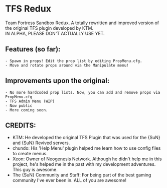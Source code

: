 # TFS Redux
Team Fortress Sandbox Redux. A totally rewritten and improved version of the original TFS plugin developed by KTM.\
IN ALPHA, PLEASE DON'T ACTUALLY USE YET.

## Features (so far):
```
- Spawn in props! Edit the prop list by editing PropMenu.cfg.
- Move and rotate props around via the Manipulate menu!
```



## Improvements upon the original:
```
- No more hardcoded prop lists. Now, you can add and remove props via PropMenu.cfg
- TFS Admin Menu (WIP)
- Now public
- More coming soon.
```

## CREDITS:
- KTM: He developed the original TFS Plugin that was used for the {SuN} and {SuN} Revived servers.
- chundo: His 'Help Menu' plugin helped me learn how to use config files to create menus.
- Xeon: Owner of Neogenesis Network. Although he didn't help me in this project, he's helped me in the past with my development adventures. This guy is awesome.
- The {SuN} Community and Staff: For being part of the best gaming community I've ever been in. ALL of you are awesome!

